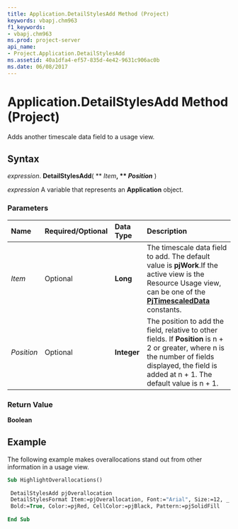 ```yaml
---
title: Application.DetailStylesAdd Method (Project)
keywords: vbapj.chm963
f1_keywords:
- vbapj.chm963
ms.prod: project-server
api_name:
- Project.Application.DetailStylesAdd
ms.assetid: 40a1dfa4-ef57-835d-4e42-9631c906ac0b
ms.date: 06/08/2017
---
```



# Application.DetailStylesAdd Method (Project)

Adds another timescale data field to a usage view.


## Syntax

 _expression_. **DetailStylesAdd**( ** _Item_**, ** _Position_** )

 _expression_ A variable that represents an **Application** object.


### Parameters



|**Name**|**Required/Optional**|**Data Type**|**Description**|
|:-----|:-----|:-----|:-----|
| _Item_|Optional|**Long**|The timescale data field to add. The default value is  **pjWork**.If the active view is the Resource Usage view, can be one of the **[PjTimescaledData](Project.PjTimescaledData.md)** constants.|
| _Position_|Optional|**Integer**|The position to add the field, relative to other fields. If  **Position** is n + 2 or greater, where n is the number of fields displayed, the field is added at n + 1. The default value is n + 1.|

### Return Value

 **Boolean**


## Example

The following example makes overallocations stand out from other information in a usage view.


```vb
Sub HighlightOverallocations() 
 
 DetailStylesAdd pjOverallocation 
 DetailStylesFormat Item:=pjOverallocation, Font:="Arial", Size:=12, _ 
 Bold:=True, Color:=pjRed, CellColor:=pjBlack, Pattern:=pjSolidFill 
 
End Sub
```


